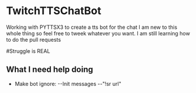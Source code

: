 # TwitchTTSChatBot
Working with PYTTSX3 to create a tts bot for the chat
I am new to this whole thing so feel free to tweek whatever
you want.  I am still learning how to do the pull requests

#Struggle is REAL
## What I need help doing
- Make bot ignore: 
--Init messages
--"!sr url"
